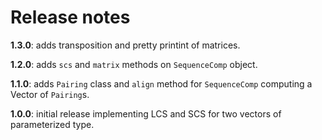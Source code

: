 # Release notes

**1.3.0**: adds transposition and pretty printint of matrices.

**1.2.0**: adds `scs` and `matrix` methods on `SequenceComp` object.

**1.1.0**: adds `Pairing` class and `align` method for `SequenceComp` computing a Vector of `Pairing`s.

**1.0.0**: initial release implementing LCS and SCS for two vectors of parameterized type.
